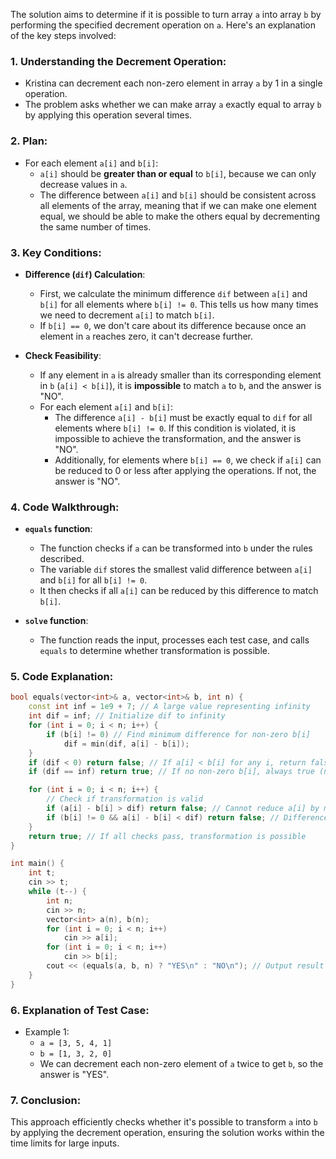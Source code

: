 The solution aims to determine if it is possible to turn array `a` into array `b` by performing the specified decrement operation on `a`. Here's an explanation of the key steps involved:

### 1. **Understanding the Decrement Operation**:

- Kristina can decrement each non-zero element in array `a` by 1 in a single operation.
- The problem asks whether we can make array `a` exactly equal to array `b` by applying this operation several times.

### 2. **Plan**:

- For each element `a[i]` and `b[i]`:
  - `a[i]` should be **greater than or equal** to `b[i]`, because we can only decrease values in `a`.
  - The difference between `a[i]` and `b[i]` should be consistent across all elements of the array, meaning that if we can make one element equal, we should be able to make the others equal by decrementing the same number of times.

### 3. **Key Conditions**:

- **Difference (`dif`) Calculation**:

  - First, we calculate the minimum difference `dif` between `a[i]` and `b[i]` for all elements where `b[i] != 0`. This tells us how many times we need to decrement `a[i]` to match `b[i]`.
  - If `b[i] == 0`, we don't care about its difference because once an element in `a` reaches zero, it can't decrease further.

- **Check Feasibility**:
  - If any element in `a` is already smaller than its corresponding element in `b` (`a[i] < b[i]`), it is **impossible** to match `a` to `b`, and the answer is "NO".
  - For each element `a[i]` and `b[i]`:
    - The difference `a[i] - b[i]` must be exactly equal to `dif` for all elements where `b[i] != 0`. If this condition is violated, it is impossible to achieve the transformation, and the answer is "NO".
    - Additionally, for elements where `b[i] == 0`, we check if `a[i]` can be reduced to 0 or less after applying the operations. If not, the answer is "NO".

### 4. **Code Walkthrough**:

- **`equals` function**:

  - The function checks if `a` can be transformed into `b` under the rules described.
  - The variable `dif` stores the smallest valid difference between `a[i]` and `b[i]` for all `b[i] != 0`.
  - It then checks if all `a[i]` can be reduced by this difference to match `b[i]`.

- **`solve` function**:
  - The function reads the input, processes each test case, and calls `equals` to determine whether transformation is possible.

### 5. **Code Explanation**:

```cpp
bool equals(vector<int>& a, vector<int>& b, int n) {
    const int inf = 1e9 + 7; // A large value representing infinity
    int dif = inf; // Initialize dif to infinity
    for (int i = 0; i < n; i++) {
        if (b[i] != 0) // Find minimum difference for non-zero b[i]
            dif = min(dif, a[i] - b[i]);
    }
    if (dif < 0) return false; // If a[i] < b[i] for any i, return false
    if (dif == inf) return true; // If no non-zero b[i], always true (no transformation needed)

    for (int i = 0; i < n; i++) {
        // Check if transformation is valid
        if (a[i] - b[i] > dif) return false; // Cannot reduce a[i] by more than 'dif'
        if (b[i] != 0 && a[i] - b[i] < dif) return false; // Differences must be consistent for non-zero b[i]
    }
    return true; // If all checks pass, transformation is possible
}

int main() {
    int t;
    cin >> t;
    while (t--) {
        int n;
        cin >> n;
        vector<int> a(n), b(n);
        for (int i = 0; i < n; i++)
            cin >> a[i];
        for (int i = 0; i < n; i++)
            cin >> b[i];
        cout << (equals(a, b, n) ? "YES\n" : "NO\n"); // Output result for each test case
    }
}
```

### 6. **Explanation of Test Case**:

- Example 1:
  - `a = [3, 5, 4, 1]`
  - `b = [1, 3, 2, 0]`
  - We can decrement each non-zero element of `a` twice to get `b`, so the answer is "YES".

### 7. **Conclusion**:

This approach efficiently checks whether it's possible to transform `a` into `b` by applying the decrement operation, ensuring the solution works within the time limits for large inputs.
